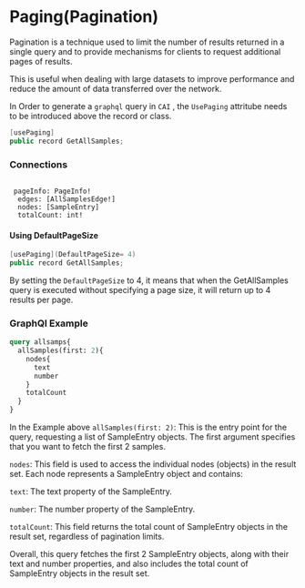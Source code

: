 # Paging(Pagination)

Pagination is a technique used to limit the number of results returned in a single query and to provide mechanisms for clients to request additional pages of results. 

This is useful when dealing with large datasets to improve performance and reduce the amount of data transferred over the network.

In Order to generate a ``graphql`` query in ``CAI`` , the ``UsePaging`` attritube needs to be introduced above the record or class.

```c#
[usePaging]
public record GetAllSamples;
```



### Connections

```SDL

 pageInfo: PageInfo!
  edges: [AllSamplesEdge!]
  nodes: [SampleEntry]
  totalCount: int!

```
#### Using DefaultPageSize

```c#
[usePaging](DefaultPageSize= 4)
public record GetAllSamples;
```

By setting the ``DefaultPageSize`` to 4, it means that when the GetAllSamples query is executed without specifying a page size, it will return up to 4 results per page.

### GraphQl Example

```graphql
query allsamps{
  allSamples(first: 2){
    nodes{
      text
      number
    }
    totalCount
  }
}
```

In the Example above 
``allSamples(first: 2)``: This is the entry point for the query, requesting a list of SampleEntry objects. 
The first argument specifies that you want to fetch the first 2 samples.

``nodes``: This field is used to access the individual nodes (objects) in the result set. Each node represents a SampleEntry object and contains:

``text``: The text property of the SampleEntry.

``number``: The number property of the SampleEntry.

``totalCount``: This field returns the total count of SampleEntry objects in the result set, regardless of pagination limits.

Overall, this query fetches the first 2 SampleEntry objects, along with their text and number properties, and also includes the total count of SampleEntry objects in the result set.






